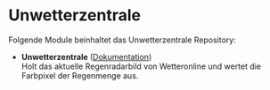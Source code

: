 # Unwetterzentrale

Folgende Module beinhaltet das Unwetterzentrale Repository:

- __Unwetterzentrale__ ([Dokumentation](Unwetterzentrale))  
	Holt das aktuelle Regenradarbild von Wetteronline und wertet die Farbpixel der Regenmenge aus.
